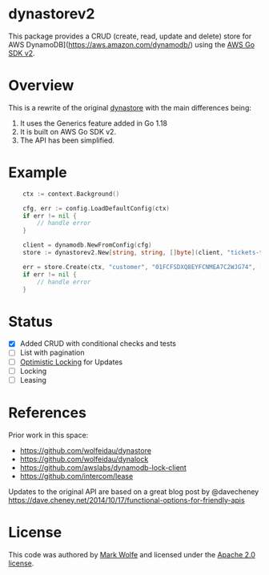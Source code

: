 # dynastorev2

This package provides a CRUD (create, read, update and delete) store for AWS DynamoDB](https://aws.amazon.com/dynamodb/) using the [AWS Go SDK v2](https://github.com/aws/aws-sdk-go-v2/).

# Overview

This is a rewrite of the original [dynastore](https://github.com/wolfeidau/dynastore) with the main differences being:

1. It uses the Generics feature added in Go 1.18
2. It is built on AWS Go SDK v2.
3. The API has been simplified.

# Example

```go
	ctx := context.Background()

	cfg, err := config.LoadDefaultConfig(ctx)
	if err != nil {
		// handle error
	}

	client = dynamodb.NewFromConfig(cfg)
	store := dynastorev2.New[string, string, []byte](client, "tickets-table")

	err = store.Create(ctx, "customer", "01FCFSDXQ8EYFCNMEA7C2WJG74", []byte(`{"name": "Stax"}`))
	if err != nil {
		// handle error
	}
```

# Status

* [x] Added CRUD with conditional checks and tests
* [ ] List with pagination
* [ ] [Optimistic Locking](https://docs.aws.amazon.com/amazondynamodb/latest/developerguide/DynamoDBMapper.OptimisticLocking.html) for Updates
* [ ] Locking
* [ ] Leasing

# References

Prior work in this space:

* https://github.com/wolfeidau/dynastore
* https://github.com/wolfeidau/dynalock
* https://github.com/awslabs/dynamodb-lock-client
* https://github.com/intercom/lease

Updates to the original API are based on a great blog post by @davecheney https://dave.cheney.net/2014/10/17/functional-options-for-friendly-apis

# License

This code was authored by [Mark Wolfe](https://github.com/wolfeidau) and licensed under the [Apache 2.0 license](http://www.apache.org/licenses/LICENSE-2.0).